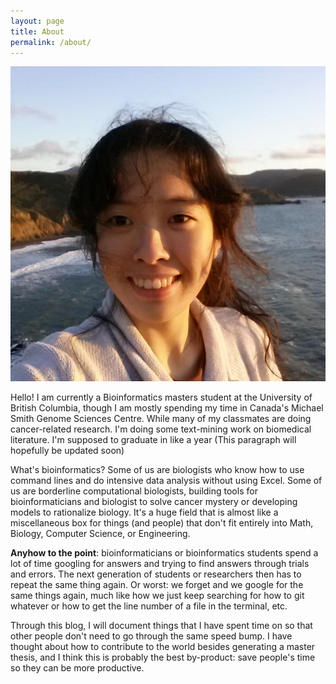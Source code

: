 ```yaml
---
layout: page
title: About
permalink: /about/
---
```

<img src="/images/avatar.jpeg" alt="Santinasaur" class="avatar">

Hello! I am currently a Bioinformatics masters student at the University of British Columbia, though I am mostly spending my time in Canada's Michael Smith Genome Sciences Centre. While many of my classmates are doing cancer-related research. I'm doing some text-mining work on biomedical literature. I'm supposed to graduate in like a year (This paragraph will hopefully be updated soon)

What's bioinformatics? Some of us are biologists who know how to use command lines and do intensive data analysis without using Excel. Some of us are borderline computational biologists, building tools for bioinformaticians and biologist to solve cancer mystery or developing models to rationalize biology. It's a huge field that is almost like a miscellaneous box for things (and people) that don't fit entirely into Math, Biology, Computer Science, or Engineering. 

**Anyhow to the point**: bioinformaticians or bioinformatics students spend a lot of time googling for answers and trying to find answers through trials and errors. The next generation of students or researchers then has to repeat the same thing again. Or worst: we forget and we google for the same things again, much like how we just keep searching for how to git whatever or how to get the line number of a file in the terminal, etc. 

Through this blog, I will document things that I have spent time on so that other people don't need to go through the same speed bump. I have thought about how to contribute to the world  besides generating a master thesis, and I think this is probably the best by-product: save people's time so they can be more productive.